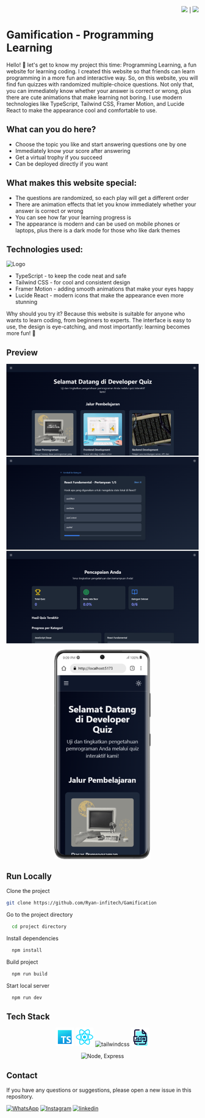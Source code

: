<div align="right">

<a href="README.md"><img src="https://flagcdn.com/w40/gb.png" width="25"></a> | <a href="README-ID.md"><img src="https://flagcdn.com/w40/id.png" width="20"></a>

</div>

# Gamification - Programming Learning

Hello! 👋 let's get to know my project this time: Programming Learning, a fun website for learning coding. I created this website so that friends can learn programming in a more fun and interactive way.
So, on this website, you will find fun quizzes with randomized multiple-choice questions. Not only that, you can immediately know whether your answer is correct or wrong, plus there are cute animations that make learning not boring. I use modern technologies like TypeScript, Tailwind CSS, Framer Motion, and Lucide React to make the appearance cool and comfortable to use.

## What can you do here?

- Choose the topic you like and start answering questions one by one
- Immediately know your score after answering
- Get a virtual trophy if you succeed
- Can be deployed directly if you want

## What makes this website special:

- The questions are randomized, so each play will get a different order
- There are animation effects that let you know immediately whether your answer is correct or wrong
- You can see how far your learning progress is
- The appearance is modern and can be used on mobile phones or laptops, plus there is a dark mode for those who like dark themes

## Technologies used:

![Logo](https://miro.medium.com/v2/resize:fit:828/format:webp/1*a-HMmQFQNC76zCZBZfFgJg.gif)

- TypeScript - to keep the code neat and safe
- Tailwind CSS - for cool and consistent design
- Framer Motion - adding smooth animations that make your eyes happy
- Lucide React - modern icons that make the appearance even more stunning

Why should you try it? Because this website is suitable for anyone who wants to learn coding, from beginners to experts. The interface is easy to use, the design is eye-catching, and most importantly: learning becomes more fun! 🚀

## Preview

![App Screenshot](./media/SS%20Desk%201.png)
![App Screenshot](./media/SS%20Desk%202.png)
![App Screenshot](./media/SS%20Desk%203.png)
<div align="center">

<img src="./media/Galaxy-S21-Ultra-localhost%20(1).png" alt="App Screenshot" style="width: 50%; height: 50%;"/>
</div>

## Run Locally

Clone the project

```bash
git clone https://github.com/Ryan-infitech/Gamification
```

Go to the project directory

```bash
  cd project directory
```

Install dependencies

```bash
  npm install
```

Build project

```bash
  npm run build
```

Start local server

```bash
  npm run dev
```


## Tech Stack
<div align="center">

![Logo](./media/icons-typescript-48.png) ![Logo](./media/1174949_js_react%20js_logo_react_react%20native_icon.png) <img width="48" height="48" src="https://img.icons8.com/color/48/tailwindcss.png" alt="tailwindcss"/> ![Logo](./media/icons-json-48.png)

 ![Node, Express](https://user-images.githubusercontent.com/97989643/224550089-f2541ade-c5c6-4afa-8538-51a8dda4e23b.gif)

</div>

 ## Contact

If you have any questions or suggestions, please open a new issue in this repository.

[![WhatsApp](https://img.shields.io/badge/WhatsApp-25D366?style=for-the-badge&logo=whatsapp&logoColor=white)](https://wa.me/6285157517798)
[![Instagram](https://img.shields.io/badge/Instagram-E4405F?style=for-the-badge&logo=instagram&logoColor=white)](https://www.instagram.com/ryan.septiawan__/)
[![linkedin](https://img.shields.io/badge/LinkedIn-0077B5?style=for-the-badge&logo=linkedin&logoColor=white)](https://www.linkedin.com/in/rian-septiawan-23b0a5351/)
